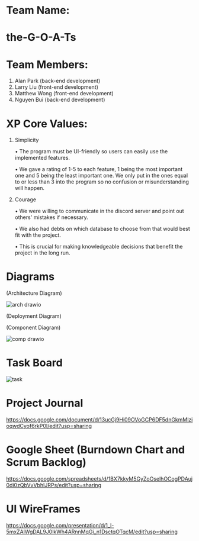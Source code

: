 # Team Name:
# the-G-O-A-Ts
# Team Members:
1. Alan Park (back-end development)
2. Larry Liu (front-end development)
3. Matthew Wong (front-end development)
4. Nguyen Bui (back-end development)

# XP Core Values:
1. Simplicity
   
   • The program must be UI-friendly so users can easily use the implemented features.
   
   • We gave a rating of 1-5 to each feature, 1 being the most important one and 5 being the least important one. We only put in the ones equal to or less than 3 into the program so no confusion or misunderstanding will happen.

2. Courage

   • We were willing to communicate in the discord server and point out others' mistakes if necessary.

   • We also had debts on which database to choose from that would best fit with the project. 

   • This is crucial for making knowledgeable decisions that benefit the project in the long run.

# Diagrams

(Architecture Diagram)

![arch drawio](https://github.com/gopinathsjsu/team-project-the-g-o-a-ts/assets/75860665/d9b97c20-3580-4da1-87ce-1c086f8e759f)

(Deployment Diagram)

(Component Diagram)

![comp drawio](https://github.com/gopinathsjsu/team-project-the-g-o-a-ts/assets/75860665/1ed51504-315b-49cc-a3a3-6f2a08d7910b)

# Task Board

![task](https://github.com/gopinathsjsu/team-project-the-g-o-a-ts/assets/75860665/3917fd06-97b5-4b7b-8c4e-3ce8d2f16889)

# Project Journal 

https://docs.google.com/document/d/13ucGj9Hi09OVoGCP6DF5dnGkmMlzioqwdCyof6rkP0I/edit?usp=sharing

# Google Sheet (Burndown Chart and Scrum Backlog)

https://docs.google.com/spreadsheets/d/1BX7kkyM5GyZoOselhOCogPDAuj0di0zQbVvVbhIJRPs/edit?usp=sharing

# UI WireFrames

https://docs.google.com/presentation/d/1_l-5mxZAlWgDAL9J0lkWh4ARnnMqGi_n1DsctqOTqcM/edit?usp=sharing






